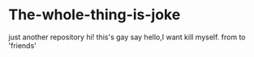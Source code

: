 # The-whole-thing-is-joke
just another repository
hi! this's gay say hello,I want kill myself.
from to 'friends'
